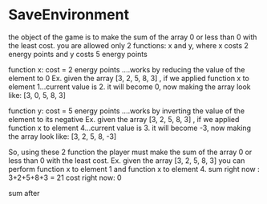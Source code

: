 # SaveEnvironment

the object of the game is to make the sum of the array 0 or less than 0 with the least cost.
you are allowed only 2 functions: x and y, where x costs 2 energy points and y costs 5 energy points

function x: cost = 2 energy points ....works by reducing the value of the element to 0
Ex. given the array [3, 2, 5, 8, 3] , if we applied function x to element 1...current value is 2. 
it will become 0, now making the array look like: [3, 0, 5, 8, 3] 

function y: cost = 5 energy points ....works by inverting the value of the element to its negative
Ex. given the array [3, 2, 5, 8, 3] , if we applied function x to element 4...current value is 3. 
it will become -3, now making the array look like: [3, 2, 5, 8, -3] 


So, using these 2 function the player must make the sum of the array 0 or less than 0 with the least cost.
Ex. given the array [3, 2, 5, 8, 3] you can perform function x to element 1 and function x to element 4.
sum right now : 3+2+5+8+3 = 21 
cost right now: 0

sum after 
